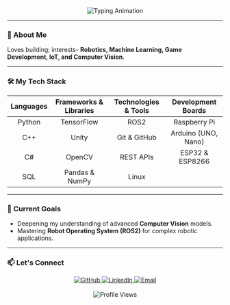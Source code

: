 <div align="center">

<img src="https://readme-typing-svg.herokuapp.com?lines=I%20am%20Ishan%20Pathak;Hi%20There%F0%9F%91%8B&font=Fira%20Code&center=true&width=380&height=50&duration=4000&pause=1000" alt="Typing Animation">

</div>

---

### 🚀 About Me

Loves building; interests- **Robotics, Machine Learning, Game Development, IoT, and Computer Vision**.

---

### 🛠️ My Tech Stack

| **Languages** | **Frameworks & Libraries** | **Technologies & Tools** | **Development Boards** |
| :---: | :---: | :---: | :---: |
| Python | TensorFlow | ROS2 | Raspberry Pi |
| C++ | Unity | Git & GitHub | Arduino (UNO, Nano) |
| C# | OpenCV | REST APIs | ESP32 & ESP8266 |
| SQL | Pandas & NumPy | Linux | |

---

### 🎯 Current Goals

-   Deepening my understanding of advanced **Computer Vision** models.
-   Mastering **Robot Operating System (ROS2)** for complex robotic applications.

---

### 📫 Let's Connect

<div align="center">
  <a href="https://github.com/Ishan1923" target="_blank">
    <img src="https://img.shields.io/badge/GitHub-181717?style=for-the-badge&logo=github&logoColor=white" alt="GitHub">
  </a>
  <a href="https://linkedin.com/in/your-profile" target="_blank"> <img src="https://img.shields.io/badge/LinkedIn-0A66C2?style=for-the-badge&logo=linkedin&logoColor=white" alt="LinkedIn">
  </a>
  <a href="mailto:your.email@example.com" target="_blank"> <img src="https://img.shields.io/badge/Email-EA4335?style=for-the-badge&logo=gmail&logoColor=white" alt="Email">
  </a>
</div>

<br>

<div align="center">
  <img src="https://komarev.com/ghpvc/?username=Ishan1923&color=blueviolet&style=flat-square&label=Profile+Views" alt="Profile Views"/>
</div>
